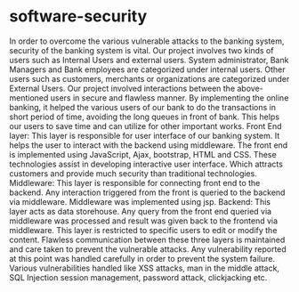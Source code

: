 # software-security

In order to overcome the various vulnerable attacks to the banking system, security of the banking system is vital. Our project involves two kinds of users such as Internal Users and external users. System administrator, Bank Managers and Bank employees are categorized under internal users. Other users such as customers, merchants or organizations are categorized under External Users. Our project involved interactions between the above-mentioned users in secure and flawless manner. By implementing the online banking, it helped the various users of our bank to do the transactions in short period of time, avoiding the long queues in front of bank. This helps our users to save time and can utilize for other important works.
Front End layer: This layer is responsible for user interface of our banking system. It helps the user to interact with the backend using middleware. The front end is implemented using JavaScript, Ajax, bootstrap, HTML and CSS. These technologies assist in developing interactive user interface. Which attracts customers and provide much security than traditional technologies.
Middleware: This layer is responsible for connecting front end to the backend. Any interaction triggered from the front is queried to the backend via middleware. Middleware was implemented using jsp.
Backend: This layer acts as data storehouse. Any query from the front end queried via middleware was processed and result was given back to the frontend via middleware. This layer is restricted to specific users to edit or modify the content.
Flawless communication between these three layers is maintained and care taken to prevent the vulnerable attacks.
Any vulnerability reported at this point was handled carefully in order to prevent the system failure.
Various vulnerabilities handled like XSS attacks, man in the middle attack, SQL Injection session management, password attack, clickjacking etc.
